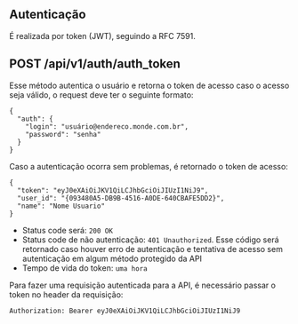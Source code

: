 ## Autenticação

É realizada por token (JWT), seguindo a RFC 7591.

## POST /api/v1/auth/auth_token

Esse método autentica o usuário e retorna o token de acesso caso o acesso seja válido, o request deve ter o seguinte formato:

```
{
  "auth": {
    "login": "usuário@endereco.monde.com.br",
    "password": "senha"
  }
}
```

Caso a autenticação ocorra sem problemas, é retornado o token de acesso:

```
{
  "token": "eyJ0eXAiOiJKV1QiLCJhbGciOiJIUzI1NiJ9",
  "user_id": "{093480A5-DB9B-4516-A0DE-640CBAFE5DD2}",
  "name": "Nome Usuario"
}
```

- Status code será: `200 OK`
- Status code de não autenticação: `401 Unauthorized`. Esse código será retornado caso houver erro de autenticação e tentativa de acesso sem autenticação em algum método protegido da API
- Tempo de vida do token: `uma hora`

Para fazer uma requisição autenticada para a API, é necessário passar o token no header da requisição:

```
Authorization: Bearer eyJ0eXAiOiJKV1QiLCJhbGciOiJIUzI1NiJ9
```
